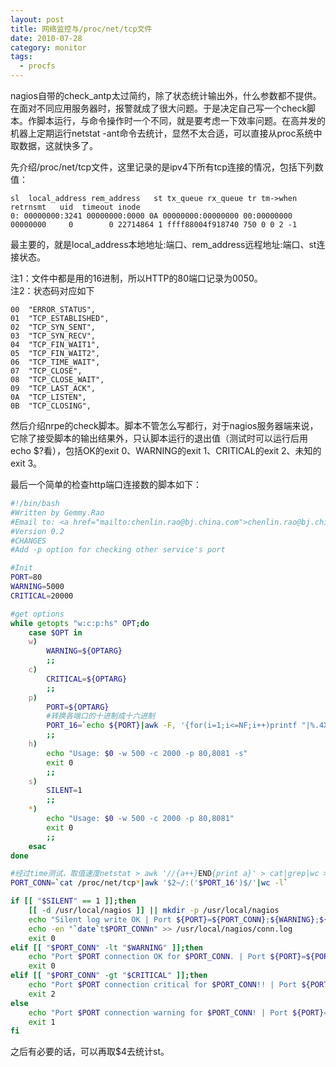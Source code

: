 ```yaml
---
layout: post
title: 网络监控与/proc/net/tcp文件
date: 2010-07-28
category: monitor
tags:
  - procfs
---
```


nagios自带的check_antp太过简约，除了状态统计输出外，什么参数都不提供。在面对不同应用服务器时，报警就成了很大问题。于是决定自己写一个check脚本。作脚本运行，与命令操作时一个不同，就是要考虑一下效率问题。在高并发的机器上定期运行netstat -ant命令去统计，显然不太合适，可以直接从proc系统中取数据，这就快多了。

先介绍/proc/net/tcp文件，这里记录的是ipv4下所有tcp连接的情况，包括下列数值：

    sl  local_address rem_address   st tx_queue rx_queue tr tm->when retrnsmt   uid  timeout inode
    0: 00000000:3241 00000000:0000 0A 00000000:00000000 00:00000000 00000000     0        0 22714864 1 ffff88004f918740 750 0 0 2 -1

最主要的，就是local_address本地地址:端口、rem_address远程地址:端口、st连接状态。

注1：文件中都是用的16进制，所以HTTP的80端口记录为0050。    
注2：状态码对应如下

    00  "ERROR_STATUS",
    01  "TCP_ESTABLISHED",
    02  "TCP_SYN_SENT",
    03  "TCP_SYN_RECV",
    04  "TCP_FIN_WAIT1",
    05  "TCP_FIN_WAIT2",
    06  "TCP_TIME_WAIT",
    07  "TCP_CLOSE",
    08  "TCP_CLOSE_WAIT",
    09  "TCP_LAST_ACK",
    0A  "TCP_LISTEN",
    0B  "TCP_CLOSING",

然后介绍nrpe的check脚本。脚本不管怎么写都行，对于nagios服务器端来说，它除了接受脚本的输出结果外，只认脚本运行的退出值（测试时可以运行后用echo $?看），包括OK的exit 0、WARNING的exit 1、CRITICAL的exit 2、未知的exit 3。

最后一个简单的检查http端口连接数的脚本如下：
```bash
#!/bin/bash
#Written by Gemmy.Rao
#Email to: <a href="mailto:chenlin.rao@bj.china.com">chenlin.rao@bj.china.com</a>
#Version 0.2
#CHANGES
#Add -p option for checking other service's port

#Init
PORT=80
WARNING=5000
CRITICAL=20000

#get options
while getopts "w:c:p:hs" OPT;do
    case $OPT in
    w)
        WARNING=${OPTARG}
        ;;
    c)
        CRITICAL=${OPTARG}
        ;;
    p)
        PORT=${OPTARG}
        #转换各端口的十进制成十六进制
        PORT_16=`echo ${PORT}|awk -F, '{for(i=1;i<=NF;i++)printf "|%.4X",$i}'|sed 's/|//'`
        ;;
    h)
        echo "Usage: $0 -w 500 -c 2000 -p 80,8081 -s"
        exit 0
        ;;
    s)
        SILENT=1
        ;;
    *)
        echo "Usage: $0 -w 500 -c 2000 -p 80,8081"
        exit 0
        ;;
    esac
done

#经过time测试，取值速度netstat > awk '//{a++}END{print a}' > cat|grep|wc > cat|awk|wc，在2w连接下，netstat要20s，最快的方式不到5s（一般nagios到10s就该直接报timeout了）
PORT_CONN=`cat /proc/net/tcp*|awk '$2~/:('$PORT_16')$/'|wc -l`

if [[ "$SILENT" == 1 ]];then
    [[ -d /usr/local/nagios ]] || mkdir -p /usr/local/nagios
    echo "Silent log write OK | Port ${PORT}=${PORT_CONN};${WARNING};${CRITICAL};0;0"
    echo -en "`date`t$PORT_CONNn" >> /usr/local/nagios/conn.log
    exit 0
elif [[ "$PORT_CONN" -lt "$WARNING" ]];then
    echo "Port $PORT connection OK for $PORT_CONN. | Port ${PORT}=${PORT_CONN};${WARNING};${CRITICAL};0;0"
    exit 0
elif [[ "$PORT_CONN" -gt "$CRITICAL" ]];then
    echo "Port $PORT connection critical for $PORT_CONN!! | Port ${PORT}=${PORT_CONN};${WARNING};${CRITICAL};0;0"
    exit 2
else
    echo "Port $PORT connection warning for $PORT_CONN! | Port ${PORT}=${PORT_CONN};${WARNING};${CRITICAL};0;0"
    exit 1
fi
```

之后有必要的话，可以再取$4去统计st。
